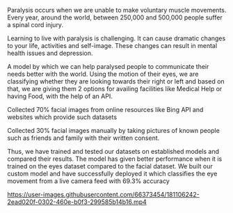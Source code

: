 Paralysis occurs when we are unable to make voluntary muscle movements. Every year, around the world, between 250,000 and 500,000 people suffer a spinal cord injury.

Learning to live with paralysis is challenging. It can cause dramatic changes to your life, activities and self-image. These changes can result in mental health issues and depression. 

A model by which we can help paralysed people to communicate their needs better with the world. Using the motion of their eyes, we are classifying whether they are looking towards their right or left and based on that, we are giving them 2 options for availing facilities like Medical Help or having Food, with the help of an API.

Collected 70% facial images from online resources like Bing API and websites which provide such datasets

Collected 30% facial images manually by taking pictures of known people such as friends and family with their written consent.

Thus, we have trained and tested our datasets on established models and compared their results.
The model has given better performance when it is trained on the eyes dataset compared to the facial dataset.
 We built our custom model and have successfully deployed it which classifies the eye movement from a live camera feed with 69.3% accuracy


https://user-images.githubusercontent.com/66373454/181106242-2ead020f-0302-460e-b0f3-299585b14b16.mp4

